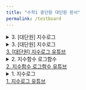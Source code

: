 ```yaml
---
title: "수학1 중단원 대단원 판서"
permalink: /testboard
---
```


<details>
<summary>3. [대단원] 지수로그</summary>
<div markdown="1">
<img src="/assets/one%20chungsoo%20jpg%20test/[중단원 유튜브] 3. 삼각함수-05.jpg"/>
<img src="/assets/one%20chungsoo%20jpg%20test/[중단원 유튜브] 3. 삼각함수-06.jpg"/>
<img src="/assets/one%20chungsoo%20jpg%20test/[중단원 유튜브] 3. 삼각함수-07.jpg"/>
<img src="/assets/one%20chungsoo%20jpg%20test/[중단원 유튜브] 3. 삼각함수-08.jpg"/>
<img src="/assets/one%20chungsoo%20jpg%20test/[중단원 유튜브] 3. 삼각함수-09.jpg"/>
<img src="/assets/one%20chungsoo%20jpg%20test/[중단원 유튜브] 3. 삼각함수-10.jpg"/>
<img src="/assets/one%20chungsoo%20jpg%20test/[중단원 유튜브] 3. 삼각함수-11.jpg"/>
<img src="/assets/one%20chungsoo%20jpg%20test/[중단원 유튜브] 3. 삼각함수-12.jpg"/>
<img src="/assets/one%20chungsoo%20jpg%20test/[중단원 유튜브] 3. 삼각함수-13.jpg"/>
<img src="/assets/one%20chungsoo%20jpg%20test/[중단원 유튜브] 3. 삼각함수-14.jpg"/>
<img src="/assets/one%20chungsoo%20jpg%20test/[중단원 유튜브] 3. 삼각함수-15.jpg"/>
<img src="/assets/one%20chungsoo%20jpg%20test/[중단원 유튜브] 3. 삼각함수-16.jpg"/>
<img src="/assets/one%20chungsoo%20jpg%20test/[중단원 유튜브] 3. 삼각함수-17.jpg"/>
<img src="/assets/one%20chungsoo%20jpg%20test/[중단원 유튜브] 3. 삼각함수-18.jpg"/>

</div>
</details>

<details>
<summary>3. [대단원] 지수로그</summary>
<div markdown="1">
<img src="/assets/one%20chungsoo%20jpg%20test/[대단원 유튜브] 3. 지수 로그_페이지_01.jpg"/>

<img src="/assets/one%20chungsoo%20jpg%20test/[대단원 유튜브] 3. 지수 로그_페이지_02.jpg"/>

<img src="/assets/one%20chungsoo%20jpg%20test/[대단원 유튜브] 3. 지수 로그_페이지_03.jpg"/>

<img src="/assets/one%20chungsoo%20jpg%20test/[대단원 유튜브] 3. 지수 로그_페이지_04.jpg"/>

<img src="/assets/one%20chungsoo%20jpg%20test/[대단원 유튜브] 3. 지수 로그_페이지_05.jpg"/>

<img src="/assets/one%20chungsoo%20jpg%20test/[대단원 유튜브] 3. 지수 로그_페이지_06.jpg"/>

<img src="/assets/one%20chungsoo%20jpg%20test/[대단원 유튜브] 3. 지수 로그_페이지_07.jpg"/>

<img src="/assets/one%20chungsoo%20jpg%20test/[대단원 유튜브] 3. 지수 로그_페이지_08.jpg"/>

<img src="/assets/one%20chungsoo%20jpg%20test/[대단원 유튜브] 3. 지수 로그_페이지_09.jpg"/>

<img src="/assets/one%20chungsoo%20jpg%20test/[대단원 유튜브] 3. 지수 로그_페이지_10.jpg"/>

<img src="/assets/one%20chungsoo%20jpg%20test/[대단원 유튜브] 3. 지수 로그_페이지_11.jpg"/>

<img src="/assets/one%20chungsoo%20jpg%20test/[대단원 유튜브] 3. 지수 로그_페이지_12.jpg"/>

<img src="/assets/one%20chungsoo%20jpg%20test/[대단원 유튜브] 3. 지수 로그_페이지_13.jpg"/>

<img src="/assets/one%20chungsoo%20jpg%20test/[대단원 유튜브] 3. 지수 로그_페이지_14.jpg"/>

<img src="/assets/one%20chungsoo%20jpg%20test/[대단원 유튜브] 3. 지수 로그_페이지_15.jpg"/>

<img src="/assets/one%20chungsoo%20jpg%20test/[대단원 유튜브] 3. 지수 로그_페이지_16.jpg"/>
</div>
</details>
<a href="https://youtu.be/aV2HRwyJVXI">3. [대단원] 지수로그 유튜브</a>

<details>
<summary>2. 지수함수 로그함수</summary>
<div markdown="1">
<img src="/assets/one%20chungsoo%20jpg%20test/%5B중단원%20유튜브%5D%202.%20지수함수%20로그함수-1_페이지_01.jpg"/>

<img src="/assets/one%20chungsoo%20jpg%20test/%5B중단원%20유튜브%5D%202.%20지수함수%20로그함수-1_페이지_02.jpg"/>

<img src="/assets/one%20chungsoo%20jpg%20test/%5B중단원%20유튜브%5D%202.%20지수함수%20로그함수-1_페이지_03.jpg"/>

<img src="/assets/one%20chungsoo%20jpg%20test/%5B중단원%20유튜브%5D%202.%20지수함수%20로그함수-1_페이지_04.jpg"/>

<img src="/assets/one%20chungsoo%20jpg%20test/%5B중단원%20유튜브%5D%202.%20지수함수%20로그함수-1_페이지_05.jpg"/>

<img src="/assets/one%20chungsoo%20jpg%20test/%5B중단원%20유튜브%5D%202.%20지수함수%20로그함수-1_페이지_06.jpg"/>

<img src="/assets/one%20chungsoo%20jpg%20test/%5B중단원%20유튜브%5D%202.%20지수함수%20로그함수-1_페이지_07.jpg"/>

<img src="/assets/one%20chungsoo%20jpg%20test/%5B중단원%20유튜브%5D%202.%20지수함수%20로그함수-1_페이지_08.jpg"/>

<img src="/assets/one%20chungsoo%20jpg%20test/%5B중단원%20유튜브%5D%202.%20지수함수%20로그함수-1_페이지_09.jpg"/>

<img src="/assets/one%20chungsoo%20jpg%20test/%5B중단원%20유튜브%5D%202.%20지수함수%20로그함수-1_페이지_10.jpg"/>

<img src="/assets/one%20chungsoo%20jpg%20test/%5B중단원%20유튜브%5D%202.%20지수함수%20로그함수-1_페이지_11.jpg"/>

<img src="/assets/one%20chungsoo%20jpg%20test/%5B중단원%20유튜브%5D%202.%20지수함수%20로그함수-1_페이지_12.jpg"/>
</div>
</details>
<a href="https://youtu.be/G7FpQl0-nTU">2. 지수함수 로그함수 유튜브</a>

<details>
<summary>1. 지수로그</summary>
<div markdown="1">
<img src="/assets/one%20chungsoo%20jpg%20test/%5B중단원%20유튜브%5D%201.%20지수로그_페이지_01.jpg"/>

<img src="/assets/one%20chungsoo%20jpg%20test/%5B중단원%20유튜브%5D%201.%20지수로그_페이지_02.jpg"/>

<img src="/assets/one%20chungsoo%20jpg%20test/%5B중단원%20유튜브%5D%201.%20지수로그_페이지_03.jpg"/>

<img src="/assets/one%20chungsoo%20jpg%20test/%5B중단원%20유튜브%5D%201.%20지수로그_페이지_04.jpg"/>

<img src="/assets/one%20chungsoo%20jpg%20test/%5B중단원%20유튜브%5D%201.%20지수로그_페이지_05.jpg"/>

<img src="/assets/one%20chungsoo%20jpg%20test/%5B중단원%20유튜브%5D%201.%20지수로그_페이지_06.jpg"/>

<img src="/assets/one%20chungsoo%20jpg%20test/%5B중단원%20유튜브%5D%201.%20지수로그_페이지_07.jpg"/>

<img src="/assets/one%20chungsoo%20jpg%20test/%5B중단원%20유튜브%5D%201.%20지수로그_페이지_08.jpg"/>

<img src="/assets/one%20chungsoo%20jpg%20test/%5B중단원%20유튜브%5D%201.%20지수로그_페이지_09.jpg"/>

<img src="/assets/one%20chungsoo%20jpg%20test/%5B중단원%20유튜브%5D%201.%20지수로그_페이지_10.jpg"/>

<img src="/assets/one%20chungsoo%20jpg%20test/%5B중단원%20유튜브%5D%201.%20지수로그_페이지_11.jpg"/>

<img src="/assets/one%20chungsoo%20jpg%20test/%5B중단원%20유튜브%5D%201.%20지수로그_페이지_12.jpg"/>
</div>
</details>
<a href="https://youtu.be/BdstTIbKWHk">1. 지수로그 유튜브</a>